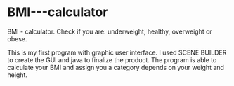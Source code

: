 # BMI---calculator
BMI - calculator. Check if you are: underweight, healthy, overweight or obese.

This is my first program with graphic user interface.
I used SCENE BUILDER to create the GUI and java to finalize the product.
The program is able to calculate your BMI and assign you a category depends on your weight and height.

